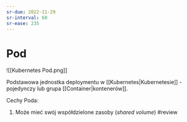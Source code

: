 ```yaml
---
sr-due: 2022-11-29
sr-interval: 60
sr-ease: 235
---
```


# Pod

![[Kubernetes Pod.png]]

Podstawowa jednostka deploymentu w [[Kubernetes|Kubernetesie]] - pojedynczy lub grupa [[Container|kontenerów]].


Cechy Poda:
1. Może mieć swój współdzielone zasoby (*shared volume*)
#review
